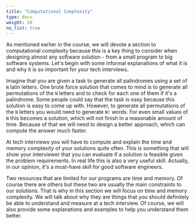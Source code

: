 ```yaml
---
title: "Computational Complexity"
type: docs
weight: 20
no_list: true
---
```

As mentioned earlier in the course, we will devote a section to computational complexity because this is a key thing to consider when designing almost any software solution - from a small program to big software systems. Let's begin with some informal explanations of what it is and why it is so important for your tech interviews.

Imagine that you are given a task to generate all palindromes using a set of `N` latin letters. One brute force solution that comes to mind is to generate all permutations of the `N` letters and to check for each one of them if it's a palindrome. Some people could say that the task is easy because this solution is easy to come up with. However, to generate all permutations of the `N` letters you would need to generate `N!` words. For even small values of `N` this becomes a solution, which will not finish in a reasonable amount of time. Because of that we will need to design a better approach, which can compute the answer much faster.

At tech interviews you will have to compute and explain the time and memory complexity of your solutions quite often. This is something that will show your interviewer that you can evaluate if a solution is feasible given the problem requirements. In real life this is also a very useful skill. Actually, in our opinion, it's a must-have skill for good software engineers.

Two resources that are limited for our programs are time and memory. Of course there are others but these two are usually the main constraints to our solutions. That is why in this section we will focus on time and memory complexity. We will talk about why they are things that you should definitely be able to understand and measure at a tech interview. Of course, we will also provide some explanations and examples to help you understand them better.

